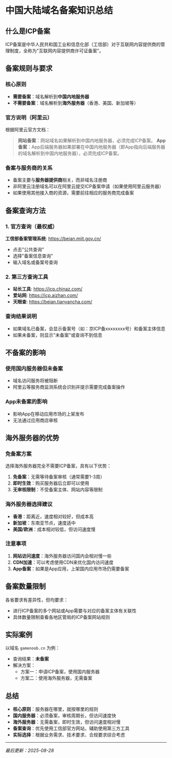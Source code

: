# 中国大陆域名备案知识总结

## 什么是ICP备案

ICP备案是中华人民共和国工业和信息化部（工信部）对于互联网内容提供商的管理制度，全称为"互联网内容提供商许可证备案"。

## 备案规则与要求

### 核心原则
- **需要备案**：域名解析到**中国内地服务器**
- **不需要备案**：域名解析到**海外服务器**（香港、美国、新加坡等）

### 官方说明（阿里云）
根据阿里云官方文档：

> **网站备案**：网站域名如果解析到中国内地服务器，必须完成ICP备案。
> **App备案**：App后端服务器如果部署在中国内地服务器（即App指向后端服务器的域名解析到中国内地服务器），必须完成ICP备案。

### 备案与服务商的关系
- 备案主要与**服务器提供商**相关，而非域名注册商
- 非阿里云注册域名可以在阿里云提交ICP备案申请（如果使用阿里云服务器）
- 如果使用其他接入商的资源，需要前往相应的服务商完成备案

## 备案查询方法

### 1. 官方查询（最权威）
**工信部备案管理系统**: https://beian.miit.gov.cn/
- 点击"公共查询"
- 选择"备案信息查询"  
- 输入域名或备案号查询

### 2. 第三方查询工具
- **站长工具**: https://icp.chinaz.com/
- **爱站网**: https://icp.aizhan.com/
- **天眼查**: https://beian.tianyancha.com/

### 查询结果说明
- 如果域名已备案，会显示备案号（如：京ICP备xxxxxxxx号）和备案主体信息
- 如果未备案，则显示"未备案"或查询不到信息

## 不备案的影响

### 使用国内服务器但未备案
- 域名访问服务将被阻断
- 阿里云等服务商监测系统会识别并提示需要完成备案操作

### App未备案的影响
- 影响App在移动应用市场的上架发布
- 无法通过应用商店审核

## 海外服务器的优势

### 免备案方案
选择海外服务器完全不需要ICP备案，具有以下优势：

1. **免备案**：无需等待备案审核（通常需要1-3周）
2. **即时生效**：购买服务器后立即可以使用
3. **无审核限制**：不受备案主体、网站内容等限制

### 海外服务器选择建议
- **香港**：距离近，速度相对较好，但成本高
- **新加坡**：东南亚节点，速度适中  
- **美国/欧洲**：成本相对较低，但访问速度慢

### 注意事项
1. **网站访问速度**：海外服务器访问国内会相对慢一些
2. **CDN加速**：可以考虑使用CDN来优化国内访问速度
3. **App备案**：如果是App应用，上架国内应用市场仍需要备案

## 备案数量限制

各省要求有差异性，但均要求：
- 进行ICP备案的多个网站或App需要与对应的备案主体有关联性
- 具体数量限制查看各地区管局的ICP备案网站规则

## 实际案例

以域名 `gamenoob.cn` 为例：
- 查询结果：**未备案**
- 解决方案：
  - 方案一：申请ICP备案，使用国内服务器
  - 方案二：使用海外服务器，无需备案

## 总结

- **核心原则**：服务器在哪里，就按哪里的规则
- **国内服务器**：必须备案，审核周期长，但访问速度快
- **海外服务器**：无需备案，即时生效，但访问速度相对慢
- **备案查询**：优先使用工信部官方网站，辅助使用第三方工具
- **实际选择**：根据业务需求、技术要求、合规要求综合考虑

---
*最后更新：2025-08-28*